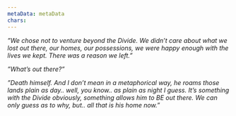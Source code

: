 ```yaml
---
metaData: metaData
chars: 
---
```


*”We chose not to venture beyond the Divide. We didn’t care about what we lost out there, our homes, our possessions, we were happy enough with the lives we kept. There was a reason we left.”*

*”What’s out there?”*

*”Death himself. And I don’t mean in a metaphorical way, he roams those lands plain as day.. well, you know.. as plain as night I guess. It’s something with the Divide obviously, something allows him to BE out there. We can only guess as to why, but.. all that is his home now.”*